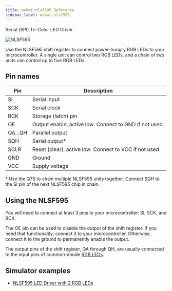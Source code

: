 ```yaml
---
title: wokwi-nlsf595 Reference
sidebar_label: wokwi-nlsf595
---
```


Serial (SPI) Tri-Color LED Driver

![NLSF595](wokwi-nlsf595.svg)

Use the NLSF595 shift register to connect power-hungry RGB LEDs to your microcontroller. A single unit can control two RGB LEDs, and a chain of two units can control up to five RGB LEDs.

## Pin names

| Pin   | Description                                            |
| ----- | ------------------------------------------------------ |
| SI    | Serial input                                           |
| SCK   | Serial clock                                           |
| RCK   | Storage (latch) pin                                    |
| OE    | Output enable, active low. Connect to GND if not used. |
| QA…QH | Parallel output                                        |
| SQH   | Serial output\*                                        |
| SCLR  | Reset (clear), active low. Connect to VCC if not used  |
| GND   | Ground                                                 |
| VCC   | Supply voltage                                         |

\* Use the Q7S to chain multiple NLSF595 units together. Connect SQH to the SI pin of the next NLSF595 chip in chain.

## Using the NLSF595

You will need to connect at least 3 pins to your microcontroller: SI, SCK, and RCK.

The OE pin can be used to disable the output of the shift register. If you need that functionality,
connect it to your microcontroller. Otherwise, connect it to the ground to permanently enable the output.

The output pins of the shift register, QA through QH, are usually connected to the input pins of common-anode [RGB LEDs](wokwi-rgb-led).

## Simulator examples

- [NLSF595 LED Driver with 2 RGB LEDs](https://wokwi.com/projects/315085666329297472)
